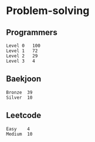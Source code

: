 # Problem-solving 

## Programmers
```
Level 0   100
Level 1   72
Level 2   29
Level 3   4
```


## Baekjoon
```
Bronze	39
Silver  10
```

## Leetcode
```
Easy    4
Medium  10
```
